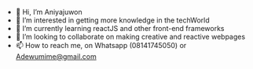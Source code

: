 - 👋 Hi, I’m Aniyajuwon 
- 👀 I’m interested in getting more knowledge in the techWorld
- 🌱 I’m currently learning reactJS and other front-end frameworks
- 💞️ I’m looking to collaborate on making creative and reactive webpages
- 📫 How to reach me, on Whatsapp (08141745050) or Adewumime@gmail.com 

<!---
lilprof01/lilprof01 is a ✨ special ✨ repository because its `README.md` (this file) appears on your GitHub profile.
You can click the Preview link to take a look at your changes.
--->

